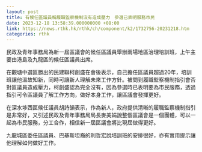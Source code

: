 ```yaml
---
layout: post
title: 有候任區議員稱履職監察機制沒有造成壓力　參選已表明服務市民
date: 2023-12-18 13:58:39.000000000 +08:00
link: https://news.rthk.hk/rthk/ch/component/k2/1732756-20231218.htm
categories: rthk
---
```


民政及青年事務局為新一屆區議會的候任區議員舉辦兩場地區治理培訓班，上午主要由港島及九龍區的候任區議員出席。

在觀塘中選區勝出的民建聯柯創盛在會後表示，自己擔任區議員超過20年，培訓班讓他溫故知新，同時可讓新人理解未來工作方針。被問到履職監察機制指引會否對區議員造成壓力，柯創盛認為完全沒有，因為參選時已表明要為市民服務，透過指引可令區議員了解工作方向，做好本身工作，讓區議會發揮更好。

在深水埗西區候任議員胡詩韻表示，作為新人，政府提供清晰的履職監察機制指引是非常好，又引述民政及青年事務局局長麥美娟說整個區議會是一個團體，可以一起為市民服務，分工合作，相信新一屆區議會將比現屆做得更好。

九龍城區委任區議員、巴基斯坦裔的利哲宏說培訓班的安排很好，亦有實用提示讓他理解如何做好工作。
